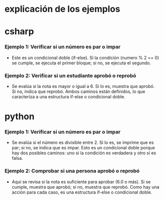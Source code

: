 # explicación de los ejemplos
# csharp
### Ejemplo 1: Verificar si un número es par o impar
- Este es un condicional doble (if-else). Si la condición (numero % 2 == 0) se cumple, se ejecuta el primer bloque; si no, se ejecuta el segundo.
### Ejemplo 2: Verificar si un estudiante aprobó o reprobó
- Se evalúa si la nota es mayor o igual a 6. Si lo es, muestra que aprobó. Si no, indica que reprobó. Ambos caminos están definidos, lo que caracteriza a una estructura if-else o condicional doble.
# python
### Ejemplo 1: Verificar si un número es par o impar
- Se evalúa si el número es divisible entre 2. Si lo es, se imprime que es par; si no, se indica que es impar. Esto es un condicional doble porque hay dos posibles caminos: uno si la condición es verdadera y otro si es falsa.
### Ejemplo 2: Comprobar si una persona aprobó o reprobó
- Aquí se revisa si la nota es suficiente para aprobar (6.0 o más). Si se cumple, muestra que aprobó; si no, muestra que reprobó. Como hay una acción para cada caso, es una estructura if-else o condicional doble.
